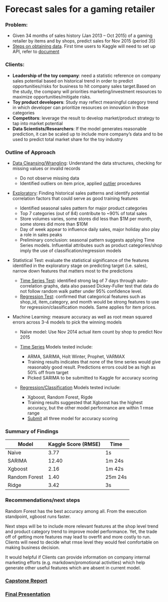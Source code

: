 # Forecast sales for a gaming retailer

### Problem:

* Given 34 months of sales history (Jan 2013 – Oct 2015) of a gaming retailer by items and by shops, predict sales for Nov 2015 (period 35)
* [Steps on obtaining data](https://github.com/sittingman/sales_forecast/blob/master/obtain_data.ipynb). First time users to Kaggle will need to set up API, refer to [document](https://www.kaggle.com/docs/api)

### Clients:
* **Leadership of the toy company**: need a statistic reference on company sales potential based on historical trend in order to predict opportunities/risks for business to hit company sales target.Based on the study, the company will priorities marketing/investment resources to maximize opportunities/mitigate risks.
* **Toy product developers**: Study may reflect meaningful category trend in which developer can prioritize resources on innovation in those categories
* **Competitors**: leverage the result to develop market/product strategy to tap into market potential
* **Data Scientists/Researchers**: If the model generates reasonable prediction, it can be scaled up to include more company’s data and to be used to predict total market share for the toy industry

### Outline of Approach

* [Data Cleansing/Wrangling](https://github.com/sittingman/sales_forecast/blob/master/clean_wrangling.ipynb): Understand the data structures, checking for missing values or invalid records
    
    * Do not observe missing data
    * Identified outliers on item price, applied [outlier](https://github.com/sittingman/sales_forecast/blob/master/outlier.ipynb) procedures

* [Exploratory](https://github.com/sittingman/sales_forecast/blob/master/exploratory.ipynb): Finding historical sales patterns and identify potential correlation factors that could serve as good training features
    
    * Identified seasonal sales pattern for major product categories
    * Top 7 categories (out of 84) contribute to ~90% of total sales
    * Store volumes varies, some stores did less than $1M per month, some stores did more than $10M
    * Day of week appear to influence daily sales, major holiday also play a role in sales peaks
    * Preliminary conclusion: seasonal pattern suggests applying Time Series models. Influential attributes such as product categories/shop imply the use of classification/regression models


* Statistical Test: evaluate the statistical significance of the features identified in the exploratory stage on predicting target (i.e. sales), narrow down features that matters most to the predictions
    * [Time Series Test](https://github.com/sittingman/sales_forecast/blob/master/ts_stattest.ipynb): identified strong lag of 7 days through auto-correlation graphs, data also passed Dickey-Fuller test that data do not follow random walk patter under 95% confidence level.
    * [Regression Test](https://github.com/sittingman/sales_forecast/blob/master/regtest.ipynb): confirmed that categorical features such as shop_id, item_category, and month would be strong features to use for regression/classification models. Same applies for item prices.
    

* Machine Learning: measure accuracy as well as root mean squared errors across 3-4 models to pick the winning models
    * Naïve model: Use Nov 2014 actual item count by shop to predict Nov 2015
    * [Time Series](https://github.com/sittingman/sales_forecast/blob/master/model_ts.ipynb) Models tested include:
        * ARMA, SARIMA, Holt Winter, Prophet, VARMAX
        * Training results indicates that none of the time series would give reasonably good result. Predictions errors could be as high as 50% off from target
        * Picked SARIMA to be submitted to Kaggle for accuracy scoring

    * [Regression/Classification](https://github.com/sittingman/sales_forecast/blob/master/model_cls.ipynb) Models tested include:
        * Xgboost, Random Forest, Rigde
        * Training results suggested that Xgboost has the highest accuracy, but the other model performance are within 1 rmse range
        * [Submit](https://github.com/sittingman/sales_forecast/blob/master/data_submit.ipynb) all three model for accuracy scoring

### Summary of Findings

|Model | Kaggle Score (RMSE) | Time |
|------| -------------| ---|
|Naive| 3.77| 1s |
|SARIMA| 12.40|1m 24s|
|Xgboost| 2.16| 1m 42s |
|Random Forest|1.40 | 25m 24s|
|Ridge|3.42| 3s |

### Recommendations/next steps

Random Forest has the best accuracy among all. From the execution standpoint, xgboost runs faster.

Next steps will be to include more relevant features at the shop level trend and product category trend to improve model performance. Yet, the trade off of getting more features may lead to overfit and more costly to run. Clients will need to decide what rmse level they would feel comfortable on making business decision.

It would helpful if Clients can provide information on company internal marketing efforts (e.g. markdown/promotional activities) which help generate other useful features which are absent in current model.

### [Capstone Report](https://github.com/sittingman/sales_forecast/blob/master/capstone_report.pdf)
### [Final Presentation](https://github.com/sittingman/sales_forecast/blob/master/sales_fcst_presentation.pdf)
